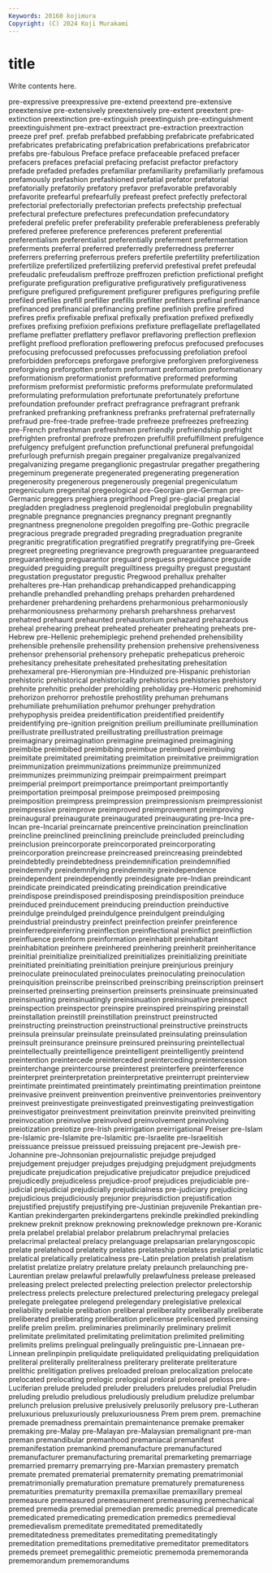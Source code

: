 ```yaml
---
Keywords: 20160 kojimura
Copyright: (C) 2024 Koji Murakami
---
```


# title

Write contents here.



pre-expressive
preexpressive pre-extend preextend pre-extensive preextensive pre-extensively preextensively pre-extent preextent pre-extinction
preextinction pre-extinguish preextinguish pre-extinguishment preextinguishment pre-extract preextract pre-extraction preextraction preeze
pref pref. prefab prefabbed prefabbing prefabricate prefabricated prefabricates prefabricating prefabrication
prefabrications prefabricator prefabs pre-fabulous Preface preface prefaceable prefaced prefacer prefacers
prefaces prefacial prefacing prefacist prefactor prefactory prefade prefaded prefades prefamiliar
prefamiliarity prefamiliarly prefamous prefamously prefashion prefashioned prefatial prefator prefatorial prefatorially
prefatorily prefatory prefavor prefavorable prefavorably prefavorite prefearful prefearfully prefeast prefect
prefectly prefectoral prefectorial prefectorially prefectorian prefects prefectship prefectual prefectural prefecture
prefectures prefecundation prefecundatory prefederal prefelic prefer preferability preferable preferableness preferably
prefered preferee preference preferences preferent preferential preferentialism preferentialist preferentially preferment
prefermentation preferments preferral preferred preferredly preferredness preferrer preferrers preferring preferrous
prefers prefertile prefertility prefertilization prefertilize prefertilized prefertilizing prefervid prefestival prefet
prefeudal prefeudalic prefeudalism preffroze preffrozen prefiction prefictional prefight prefigurate prefiguration
prefigurative prefiguratively prefigurativeness prefigure prefigured prefigurement prefigurer prefigures prefiguring prefile
prefiled prefiles prefill prefiller prefills prefilter prefilters prefinal prefinance prefinanced
prefinancial prefinancing prefine prefinish prefire prefired prefires prefix prefixable prefixal
prefixally prefixation prefixed prefixedly prefixes prefixing prefixion prefixions prefixture preflagellate
preflagellated preflame preflatter preflattery preflavor preflavoring preflection preflexion preflight preflood
prefloration preflowering prefocus prefocused prefocuses prefocusing prefocussed prefocusses prefocussing prefoliation
prefool preforbidden preforceps preforgave preforgive preforgiven preforgiveness preforgiving preforgotten preform
preformant preformation preformationary preformationism preformationist preformative preformed preforming preformism preformist
preformistic preforms preformulate preformulated preformulating preformulation prefortunate prefortunately prefortune prefoundation
prefounder prefract prefragrance prefragrant prefrank prefranked prefranking prefrankness prefranks prefraternal
prefraternally prefraud pre-free-trade prefree-trade prefreeze prefreezes prefreezing pre-French prefreshman prefreshmen
prefriendly prefriendship prefright prefrighten prefrontal prefroze prefrozen prefulfill prefulfillment prefulgence
prefulgency prefulgent prefunction prefunctional prefuneral prefungoidal prefurlough prefurnish pregain pregainer
pregalvanize pregalvanized pregalvanizing pregame preganglionic pregastrular pregather pregathering pregeminum pregenerate
pregenerated pregenerating pregeneration pregenerosity pregenerous pregenerously pregenial pregeniculatum pregeniculum pregenital
pregeological pre-Georgian pre-German pre-Germanic preggers preghiera pregirlhood Pregl pre-glacial preglacial
pregladden pregladness preglenoid preglenoidal preglobulin pregnability pregnable pregnance pregnancies pregnancy
pregnant pregnantly pregnantness pregnenolone pregolden pregolfing pre-Gothic pregracile pregracious pregrade
pregraded pregrading pregraduation pregranite pregranitic pregratification pregratified pregratify pregratifying pre-Greek
pregreet pregreeting pregrievance pregrowth preguarantee preguaranteed preguaranteeing preguarantor preguard preguess
preguidance preguide preguided preguiding preguilt preguiltiness preguilty pregust pregustant pregustation
pregustator pregustic Pregwood prehallux prehalter prehalteres pre-Han prehandicap prehandicapped prehandicapping
prehandle prehandled prehandling prehaps preharden prehardened prehardener prehardening prehardens preharmonious
preharmoniously preharmoniousness preharmony preharsh preharshness preharvest prehatred prehaunt prehaunted prehaustorium
prehazard prehazardous preheal prehearing preheat preheated preheater preheating preheats pre-Hebrew
pre-Hellenic prehemiplegic prehend prehended prehensibility prehensible prehensile prehensility prehension prehensive
prehensiveness prehensor prehensorial prehensory prehepatic prehepaticus preheroic prehesitancy prehesitate prehesitated
prehesitating prehesitation prehexameral pre-Hieronymian pre-Hinduized pre-Hispanic prehistorian prehistoric prehistorical prehistorically
prehistorics prehistories prehistory prehnite prehnitic preholder preholding preholiday pre-Homeric prehominid
prehorizon prehorror prehostile prehostility prehuman prehumans prehumiliate prehumiliation prehumor prehunger
prehydration prehypophysis preidea preidentification preidentified preidentify preidentifying pre-ignition preignition preilium
preilluminate preillumination preillustrate preillustrated preillustrating preillustration preimage preimaginary preimagination preimagine
preimagined preimagining preimbibe preimbibed preimbibing preimbue preimbued preimbuing preimitate preimitated
preimitating preimitation preimitative preimmigration preimmunization preimmunizations preimmunize preimmunized preimmunizes preimmunizing
preimpair preimpairment preimpart preimperial preimport preimportance preimportant preimportantly preimportation preimposal
preimpose preimposed preimposing preimposition preimpress preimpression preimpressionism preimpressionist preimpressive preimprove
preimproved preimprovement preimproving preinaugural preinaugurate preinaugurated preinaugurating pre-Inca pre-Incan pre-Incarial
preincarnate preincentive preincination preinclination preincline preinclined preinclining preinclude preincluded preincluding
preinclusion preincorporate preincorporated preincorporating preincorporation preincrease preincreased preincreasing preindebted preindebtedly
preindebtedness preindemnification preindemnified preindemnify preindemnifying preindemnity preindependence preindependent preindependently preindesignate
pre-Indian preindicant preindicate preindicated preindicating preindication preindicative preindispose preindisposed preindisposing
preindisposition preinduce preinduced preinducement preinducing preinduction preinductive preindulge preindulged preindulgence
preindulgent preindulging preindustrial preindustry preinfect preinfection preinfer preinference preinferredpreinferring preinflection
preinflectional preinflict preinfliction preinfluence preinform preinformation preinhabit preinhabitant preinhabitation preinhere
preinhered preinhering preinherit preinheritance preinitial preinitialize preinitialized preinitializes preinitializing preinitiate
preinitiated preinitiating preinitiation preinjure preinjurious preinjury preinoculate preinoculated preinoculates preinoculating
preinoculation preinquisition preinscribe preinscribed preinscribing preinscription preinsert preinserted preinserting preinsertion
preinserts preinsinuate preinsinuated preinsinuating preinsinuatingly preinsinuation preinsinuative preinspect preinspection preinspector
preinspire preinspired preinspiring preinstall preinstallation preinstill preinstillation preinstruct preinstructed preinstructing
preinstruction preinstructional preinstructive preinstructs preinsula preinsular preinsulate preinsulated preinsulating preinsulation
preinsult preinsurance preinsure preinsured preinsuring preintellectual preintellectually preintelligence preintelligent preintelligently
preintend preintention preintercede preinterceded preinterceding preintercession preinterchange preintercourse preinterest preinterfere
preinterference preinterpret preinterpretation preinterpretative preinterrupt preinterview preintimate preintimated preintimately preintimating
preintimation preintone preinvasive preinvent preinvention preinventive preinventories preinventory preinvest preinvestigate
preinvestigated preinvestigating preinvestigation preinvestigator preinvestment preinvitation preinvite preinvited preinviting preinvocation
preinvolve preinvolved preinvolvement preinvolving preiotization preiotize pre-Irish preirrigation preirrigational Preiser
pre-Islam pre-Islamic pre-Islamite pre-Islamitic pre-Israelite pre-Israelitish preissuance preissue preissued preissuing
prejacent pre-Jewish pre-Johannine pre-Johnsonian prejournalistic prejudge prejudged prejudgement prejudger prejudges
prejudging prejudgment prejudgments prejudicate prejudication prejudicative prejudicator prejudice prejudiced prejudicedly
prejudiceless prejudice-proof prejudices prejudiciable pre-judicial prejudicial prejudicially prejudicialness pre-judiciary prejudicing
prejudicious prejudiciously prejunior prejurisdiction prejustification prejustified prejustify prejustifying pre-Justinian prejuvenile
Prekantian pre-Kantian prekindergarten prekindergartens prekindle prekindled prekindling preknew preknit preknow
preknowing preknowledge preknown pre-Koranic prela prelabel prelabial prelabor prelabrum prelachrymal
prelacies prelacrimal prelacteal prelacy prelanguage prelapsarian prelaryngoscopic prelate prelatehood prelateity
prelates prelateship prelatess prelatial prelatic prelatical prelatically prelaticalness pre-Latin prelation
prelatish prelatism prelatist prelatize prelatry prelature prelaty prelaunch prelaunching pre-Laurentian
prelaw prelawful prelawfully prelawfulness prelease preleased preleasing prelect prelected prelecting
prelection prelector prelectorship prelectress prelects prelecture prelectured prelecturing prelegacy prelegal
prelegate prelegatee prelegend prelegendary prelegislative prelexical preliability preliable prelibation preliberal
preliberality preliberally preliberate preliberated preliberating preliberation prelicense prelicensed prelicensing prelife
prelim prelim. preliminaries preliminarily preliminary prelimit prelimitate prelimitated prelimitating prelimitation
prelimited prelimiting prelimits prelims prelingual prelingually prelinguistic pre-Linnaean pre-Linnean prelinpinpin
preliquidate preliquidated preliquidating preliquidation preliteral preliterally preliteralness preliterary preliterate preliterature
prelithic prelitigation prelives preloaded preloan prelocalization prelocate prelocated prelocating prelogic
prelogical preloral preloreal preloss pre-Luciferian prelude preluded preluder preluders preludes
preludial Preludin preluding preludio preludious preludiously preludium preludize prelumbar prelunch
prelusion prelusive prelusively prelusorily prelusory pre-Lutheran preluxurious preluxuriously preluxuriousness Prem
prem prem. premachine premade premadness premaintain premaintenance premake premaker premaking
pre-Malay pre-Malayan pre-Malaysian premalignant pre-man preman premandibular premanhood premaniacal premanifest
premanifestation premankind premanufacture premanufactured premanufacturer premanufacturing premarital premarketing premarriage premarried
premarry premarrying pre-Marxian premastery prematch premate premated prematerial prematernity premating
prematrimonial prematrimonially prematuration premature prematurely prematureness prematurities prematurity premaxilla premaxillae
premaxillary premeal premeasure premeasured premeasurement premeasuring premechanical premed premedia premedial
premedian premedic premedical premedicate premedicated premedicating premedication premedics premedieval premedievalism
premeditate premeditated premeditatedly premeditatedness premeditates premeditating premeditatingly premeditation premeditations premeditative
premeditator premeditators premeds premeet premegalithic premeiotic prememoda prememoranda prememorandum prememorandums
